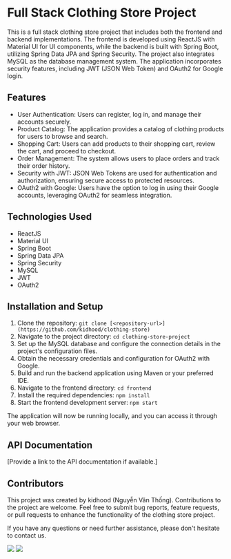 # Full Stack Clothing Store Project

This is a full stack clothing store project that includes both the frontend and backend implementations. The frontend is developed using ReactJS with Material UI for UI components, while the backend is built with Spring Boot, utilizing Spring Data JPA and Spring Security. The project also integrates MySQL as the database management system. The application incorporates security features, including JWT (JSON Web Token) and OAuth2 for Google login.

## Features

- User Authentication: Users can register, log in, and manage their accounts securely.
- Product Catalog: The application provides a catalog of clothing products for users to browse and search.
- Shopping Cart: Users can add products to their shopping cart, review the cart, and proceed to checkout.
- Order Management: The system allows users to place orders and track their order history.
- Security with JWT: JSON Web Tokens are used for authentication and authorization, ensuring secure access to protected resources.
- OAuth2 with Google: Users have the option to log in using their Google accounts, leveraging OAuth2 for seamless integration.

## Technologies Used

- ReactJS
- Material UI
- Spring Boot
- Spring Data JPA
- Spring Security
- MySQL
- JWT
- OAuth2

## Installation and Setup

1. Clone the repository: `git clone [<repository-url>](https://github.com/kidhood/clothing-store)`
2. Navigate to the project directory: `cd clothing-store-project`
3. Set up the MySQL database and configure the connection details in the project's configuration files.
4. Obtain the necessary credentials and configuration for OAuth2 with Google.
5. Build and run the backend application using Maven or your preferred IDE.
6. Navigate to the frontend directory: `cd frontend`
7. Install the required dependencies: `npm install`
8. Start the frontend development server: `npm start`

The application will now be running locally, and you can access it through your web browser.

## API Documentation

[Provide a link to the API documentation if available.]

## Contributors

This project was created by kidhood (Nguyễn Văn Thống). Contributions to the project are welcome. Feel free to submit bug reports, feature requests, or pull requests to enhance the functionality of the clothing store project.

If you have any questions or need further assistance, please don't hesitate to contact us.

[![](https://img.shields.io/badge/Email-vanthong07012002@gmail.com-blue?style=flat-square&logo=gmail)](mailto:vanthong07012002@gmail.com)
[![](https://img.shields.io/badge/LinkedIn-linkedin.com/in/kidhood-blue?style=flat-square&logo=linkedin&logoColor=white)](https://linkedin.com/in/kidhood/)
